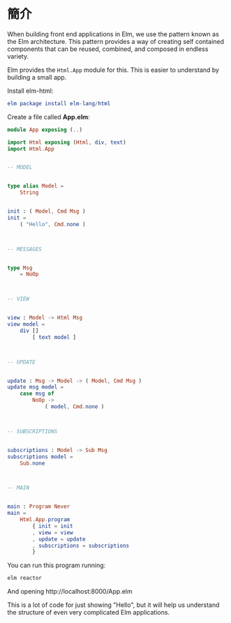 # 簡介

When building front end applications in Elm, we use the pattern known as the Elm architecture. This pattern provides a way of creating self contained components that can be reused, combined, and composed in endless variety.

Elm provides the `Html.App` module for this. This is easier to understand by building a small app.

Install elm-html:

```elm
elm package install elm-lang/html
```

Create a file called __App.elm__:

```elm
module App exposing (..)

import Html exposing (Html, div, text)
import Html.App


-- MODEL


type alias Model =
    String


init : ( Model, Cmd Msg )
init =
    ( "Hello", Cmd.none )



-- MESSAGES


type Msg
    = NoOp



-- VIEW


view : Model -> Html Msg
view model =
    div []
        [ text model ]



-- UPDATE


update : Msg -> Model -> ( Model, Cmd Msg )
update msg model =
    case msg of
        NoOp ->
            ( model, Cmd.none )



-- SUBSCRIPTIONS


subscriptions : Model -> Sub Msg
subscriptions model =
    Sub.none



-- MAIN


main : Program Never
main =
    Html.App.program
        { init = init
        , view = view
        , update = update
        , subscriptions = subscriptions
        }
```

You can run this program running:

```bash
elm reactor
```

And opening http://localhost:8000/App.elm

This is a lot of code for just showing "Hello", but it will help us understand the structure of even very complicated Elm applications.
